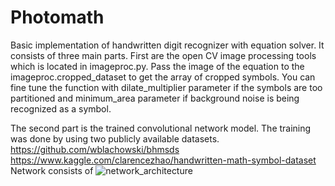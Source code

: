 # Photomath
Basic implementation of handwritten digit recognizer with equation solver. It consists of three main parts.
First are the open CV image processing tools which is located in imageproc.py. Pass the image of the equation to the imageproc.cropped_dataset to get the array of cropped symbols. 
You can fine tune the function with dilate_multiplier parameter if the symbols are too partitioned and minimum_area parameter if background noise is being recognized as a symbol.

The second part is the trained convolutional network model. The training was done by using two publicly available datasets. 
https://github.com/wblachowski/bhmsds
https://www.kaggle.com/clarencezhao/handwritten-math-symbol-dataset
Network consists of ![network_architecture](https://user-images.githubusercontent.com/53495210/149681422-ab9810e2-5bdf-4f35-890b-e434910bb69f.png)

